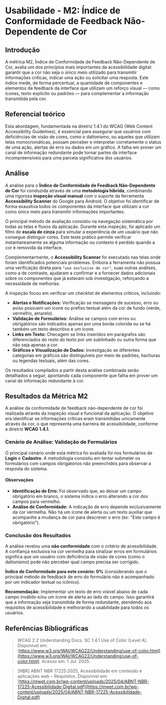 # Usabilidade - M2: Índice de Conformidade de Feedback Não-Dependente de Cor

## Introdução

  A métrica M2, Índice de Conformidade de Feedback Não-Dependente de Cor, avalia um dos princípios mais importantes da acessibilidade digital: 
  garantir que a cor não seja o único meio utilizado para transmitir informações críticas, indicar uma ação ou solicitar uma resposta. Este 
  índice mede, de forma percentual, a quantidade de componentes e elementos de feedback da interface que utilizam um reforço visual — como 
  ícones, texto explícito ou padrões — para complementar a informação transmitida pela cor.

## Referencial teórico 

  Esta abordagem, fundamentada na diretriz 1.4.1 do WCAG (Web Content Accessibility Guidelines), é essencial para assegurar que usuários com 
  deficiências de visão de cores, como o daltonismo, ou aqueles que utilizam telas monocromáticas, possam perceber e interpretar corretamente 
  o status de uma ação, alertas de erro ou dados em um gráfico. A falha em prover um canal de informação redundante pode tornar partes da 
  interface incompreensíveis para uma parcela significativa dos usuários.

## Análise

A análise para o **Índice de Conformidade de Feedback Não-Dependente de Cor** foi conduzida através de uma **metodologia híbrida**, combinando uma rigorosa **inspeção visual manual** com o suporte da ferramenta **Accessibility Scanner** do Google para Android. O objetivo foi identificar de forma exaustiva todos os componentes da interface que utilizam a cor como único meio para transmitir informações importantes.

O principal método de avaliação consistiu na navegação sistemática por todas as telas e fluxos da aplicação. Durante esta inspeção, foi aplicado um filtro de **escala de cinza** para simular a experiência de um usuário que não consegue distinguir cores. Este teste prático permite verificar instantaneamente se alguma informação ou contexto é perdido quando a cor é removida da interface.

Complementarmente, o **Accessibility Scanner** foi executado nas telas onde foram identificados potenciais problemas. Embora a ferramenta não possua uma verificação direta para `"uso exclusivo de cor"`, suas outras análises, como a de contraste, ajudaram a confirmar e a fornecer dados adicionais sobre os componentes que já estavam sob investigação, reforçando a necessidade de melhorias.

A inspeção focou em verificar um checklist de elementos críticos, incluindo:

* **Alertas e Notificações:** Verificação se mensagens de sucesso, erro ou aviso possuem um ícone ou prefixo textual além da cor de fundo (verde, vermelho, amarelo).
* **Validação de Formulários:** Análise se campos com erros ou obrigatórios são indicados apenas por uma borda colorida ou se há também um texto descritivo e um ícone.
* **Links em Texto:** Checagem se links inseridos em parágrafos são diferenciados do resto do texto por um sublinhado ou outra forma que não seja apenas a cor.
* **Gráficos e Visualização de Dados:** Investigação se diferentes categorias em gráficos são distinguíveis por meio de padrões, hachuras ou legendas textuais, além das cores.

Os resultados compilados a partir desta análise combinada serão detalhados a seguir, apontando cada componente que falha em prover um canal de informação redundante à cor.

## Resultados da Métrica M2

A análise da conformidade de feedback não-dependente de cor foi realizada através da inspeção visual e funcional da aplicação. O objetivo era identificar se informações críticas eram transmitidas unicamente através da cor, o que representa uma barreira de acessibilidade, conforme a diretriz **WCAG 1.4.1**.

### Cenário de Análise: Validação de Formulários

O principal cenário onde esta métrica foi avaliada foi nos formulários de **Login** e **Cadastro**. A metodologia consistiu em tentar submeter os formulários com campos obrigatórios não preenchidos para observar a resposta do sistema.

#### Observações

* **Identificação de Erro:** Foi observado que, ao deixar um campo obrigatório em branco, o sistema indica o erro alterando a cor dos campos para vermelho.
* **Análise de Conformidade:** A indicação de erro depende exclusivamente da cor vermelha. Não há um ícone de alerta ou um texto auxiliar que acompanhe a mudança de cor para descrever o erro (ex: "Este campo é obrigatório").

### Conclusão dos Resultados

A análise revelou uma **não conformidade** com o critério de acessibilidade. A confiança exclusiva na cor vermelha para sinalizar erros em formulários significa que um usuário com deficiência de visão de cores (como o daltonismo) pode não perceber qual campo precisa ser corrigido.

**Índice de Conformidade para este cenário: 0%** (considerando que o principal método de feedback de erro do formulário não é acompanhado por um indicador textual ou icônico).

**Recomendação:** Implementar um texto de erro visível abaixo de cada campo inválido e/ou um ícone de alerta ao lado do campo. Isso garantirá que a informação seja transmitida de forma redundante, atendendo aos requisitos de acessibilidade e melhorando a usabilidade para todos os usuários.

## Referências Bibliográficas

<a id="ref5"></a>
> WCAG 2.2 Understanding Docs. SC 1.4.1 Use of Color (Level A). Disponível em: [https://www.w3.org/WAI/WCAG22/Understanding/use-of-color.html](https://www.w3.org/WAI/WCAG22/Understanding/use-of-color.html). Acesso em: 1 Jul. 2025.

> [NBR] ABNT NBR 17225:2025, Acessibilidade em conteúdo e aplicações web – Requisitos. Disponível em: [https://mwpt.com.br/wp-content/uploads/2025/04/ABNT-NBR-17225-Acessibilidade-Digital.pdf](https://mwpt.com.br/wp-content/uploads/2025/04/ABNT-NBR-17225-Acessibilidade-Digital.pdf)
